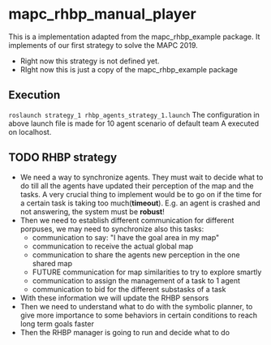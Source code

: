 # mapc_rhbp_manual_player

This is a implementation adapted from the mapc_rhbp_example package. It implements of our first strategy to solve the MAPC 2019.
* Right now this strategy is not defined yet.
* RIght now this is just a copy of the mapc_rhbp_example package


## Execution

`roslaunch strategy_1 rhbp_agents_strategy_1.launch`
The configuration in above launch file is made for 10 agent scenario of default team A executed on localhost.


## TODO RHBP strategy
- We need a way to synchronize agents. They must wait to decide what to do till
all the agents have updated their perception of the map and the tasks. A very 
crucial thing to implement would be to go on if the time for a certain task is 
taking too much(__timeout__). E.g. an agent is crashed and not answering, the system must be
__robust__!
- Then we need to establish different communication for different porpuses,
we may need to synchronize also this tasks:
    - communication to say: "I have the goal area in my map"
    - communication to receive the actual global map 
    - communication to share the agents new perception in the one shared map
    - FUTURE communication for map similarities to try to explore smartly
    - communication to assign the management of a task to 1 agent
    - communication to bid for the different substasks of a task
- With these information we will update the RHBP sensors
- Then we need to understand what to do with the symbolic planner, to 
give more importance to some behaviors in certain conditions to reach
long term goals faster
- Then the RHBP manager is going to run and decide what to do